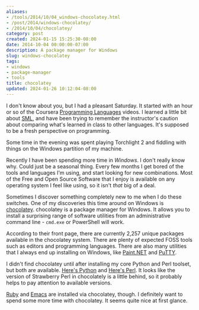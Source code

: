 ```yaml
---
aliases:
- /tools/2014/10/04_windows-chocolatey.html
- /post/2014/windows-chocolatey/
- /2014/10/04/chocolatey/
category: post
created: 2024-01-15 15:25:30-08:00
date: 2014-10-04 00:00:00-07:00
description: A package manager for Windows
slug: windows-chocolatey
tags:
- windows
- package-manager
- tools
title: chocolatey
updated: 2024-01-26 10:12:04-08:00
---
```


I don't know about you, but I had a pleasant Saturday. It started with an hour or so of the Coursera [Programming Languages](https://www.coursera.org/course/proglang/) videos. I learned a little bit about [SML](http://www.smlnj.org/), and have been trying to remember the instructor's caution about comparing what's learned in class to other languages. It's supposed to be a fresh perspective on programming.

<!--more-->

Some time in the evening was spent playing Torchlight 2 and fiddling with things on the Windows partition of my machine.

Recently I have been spending more time in *Windows*. I don't really know why. Could just be a seasonal thing. Every few months I get bored of the tools and languages I'm using, and start looking for new combinations. Most of the Free and Open Source Software that I enjoy is available on any operating system I feel like using, so it isn't *that* big of a deal.

Sometimes I discover something completely new to me when I do these switches. One of my discoveries this time around on Windows is [chocolatey](https://chocolatey.org/). chocolatey is a package manager for Windows. It allows you to install a surprising range of software utilities from an administrative command line - `cmd.exe` or PowerShell will work.

According to their front page, there are currently 2,257 unique packages available in the chocolatey system. There are plenty of expected FOSS tools such as editors and programming languages. There are also many utilities that I always end up installing on Windows, like [Paint.NET](https://chocolatey.org/packages/paint.net/) and [PuTTY](https://chocolatey.org/packages/putty/).

I didn't find chocolatey until after installing my core Python and Perl toolset, but both are available. [Here's Python](https://chocolatey.org/packages/python/) and [Here's Perl](https://chocolatey.org/packages/StrawberryPerl/). It looks like the version of Strawberry Perl in chocolately is a little behind, so it probably helps to pay attention to available versions.

[Ruby](https://chocolatey.org/packages/ruby/) and [Emacs](https://chocolatey.org/packages/Emacs/) are installed via chocolatey, though. I definitely want to spend some more time with chocolatey. It seems quite nice at first glance.